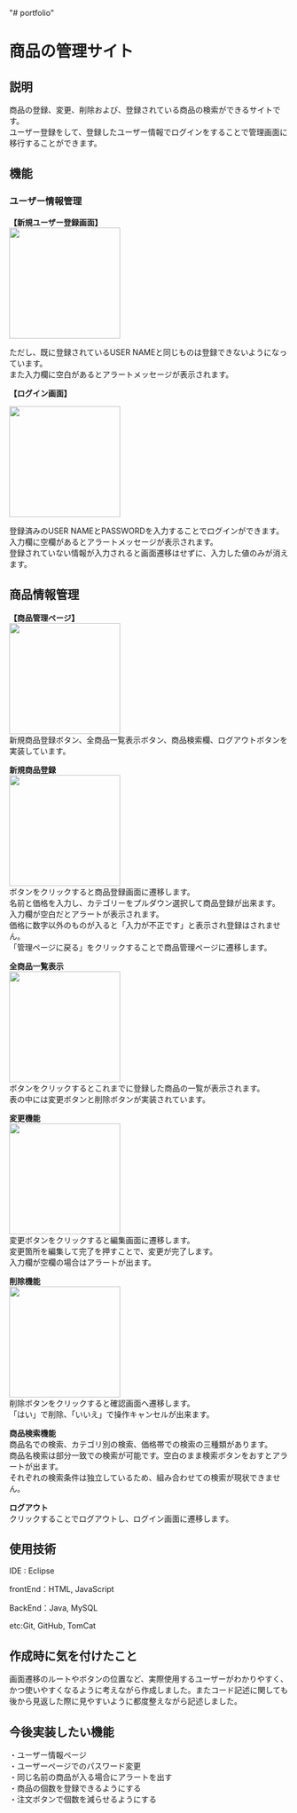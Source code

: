 "# portfolio"   
# 商品の管理サイト  

## 説明  
商品の登録、変更、削除および、登録されている商品の検索ができるサイトです。  
ユーザー登録をして、登録したユーザー情報でログインをすることで管理画面に移行することができます。  

## 機能  
### ユーザー情報管理  
**【新規ユーザー登録画面】**  
<img src="https://github.com/r-nagasawa/portfolio/assets/108414632/0f266d77-af41-4734-b6ba-bf5f1e14ddfb" width="200px">

ただし、既に登録されているUSER NAMEと同じものは登録できないようになっています。  
また入力欄に空白があるとアラートメッセージが表示されます。  


**【ログイン画面】**  


<img src="https://github.com/r-nagasawa/portfolio/assets/108414632/283b911b-afe2-4874-be1c-d8e621b7673f" width="200px">


登録済みのUSER NAMEとPASSWORDを入力することでログインができます。  
入力欄に空欄があるとアラートメッセージが表示されます。  
登録されていない情報が入力されると画面遷移はせずに、入力した値のみが消えます。  

## 商品情報管理
**【商品管理ページ】**  
<img src="https://github.com/r-nagasawa/portfolio/assets/108414632/561b0c29-f504-46df-a8dc-a3e735594b0b" width="200px">  
新規商品登録ボタン、全商品一覧表示ボタン、商品検索欄、ログアウトボタンを実装しています。  


**新規商品登録**  
<img src="https://github.com/r-nagasawa/portfolio/assets/108414632/e2d06dd3-d5e9-4361-8338-571015c9ab80" width="200px">  
ボタンをクリックすると商品登録画面に遷移します。  
名前と価格を入力し、カテゴリーをプルダウン選択して商品登録が出来ます。  
入力欄が空白だとアラートが表示されます。  
価格に数字以外のものが入ると「入力が不正です」と表示され登録はされません。  
「管理ページに戻る」をクリックすることで商品管理ページに遷移します。  


**全商品一覧表示**  
<img src="https://github.com/r-nagasawa/portfolio/assets/108414632/a83858e4-fba0-42fe-a1dc-1d1c043fda0f" width="200px">  
ボタンをクリックするとこれまでに登録した商品の一覧が表示されます。  
表の中には変更ボタンと削除ボタンが実装されています。  


**変更機能**  
<img src="https://github.com/r-nagasawa/portfolio/assets/108414632/2a78df5a-e951-45cc-ba55-4a78bbe07763" width="200px">  
変更ボタンをクリックすると編集画面に遷移します。  
変更箇所を編集して完了を押すことで、変更が完了します。  
入力欄が空欄の場合はアラートが出ます。 


**削除機能**  
<img src="https://github.com/r-nagasawa/portfolio/assets/108414632/ab27aeeb-171f-48bc-9abf-757ba53a9ca3" width="200px">  
削除ボタンをクリックすると確認画面へ遷移します。  
「はい」で削除、「いいえ」で操作キャンセルが出来ます。

**商品検索機能**  
商品名での検索、カテゴリ別の検索、価格帯での検索の三種類があります。  
商品名検索は部分一致での検索が可能です。空白のまま検索ボタンをおすとアラートが出ます。  
それぞれの検索条件は独立しているため、組み合わせての検索が現状できません。

**ログアウト**  
クリックすることでログアウトし、ログイン画面に遷移します。  

## 使用技術   
IDE : Eclipse

frontEnd：HTML, JavaScript

BackEnd：Java, MySQL

etc:Git, GitHub, TomCat

## 作成時に気を付けたこと
画面遷移のルートやボタンの位置など、実際使用するユーザーがわかりやすく、かつ使いやすくなるように考えながら作成しました。またコード記述に関しても後から見返した際に見やすいように都度整えながら記述しました。

## 今後実装したい機能
・ユーザー情報ページ  
・ユーザーページでのパスワード変更  
・同じ名前の商品が入る場合にアラートを出す  
・商品の個数を登録できるようにする  
・注文ボタンで個数を減らせるようにする  











